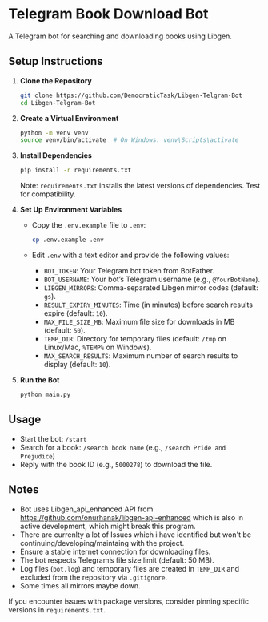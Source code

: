# Telegram Book Download Bot

A Telegram bot for searching and downloading books using Libgen.

## Setup Instructions

1. **Clone the Repository**

   ```bash
   git clone https://github.com/DemocraticTask/Libgen-Telgram-Bot
   cd Libgen-Telgram-Bot
   ```

2. **Create a Virtual Environment**

   ```bash
   python -m venv venv
   source venv/bin/activate  # On Windows: venv\Scripts\activate
   ```

3. **Install Dependencies**

   ```bash
   pip install -r requirements.txt
   ```

   Note: `requirements.txt` installs the latest versions of dependencies. Test for compatibility.

4. **Set Up Environment Variables**

   - Copy the `.env.example` file to `.env`:

     ```bash
     cp .env.example .env
     ```
   - Edit `.env` with a text editor and provide the following values:
     - `BOT_TOKEN`: Your Telegram bot token from BotFather.
     - `BOT_USERNAME`: Your bot’s Telegram username (e.g., `@YourBotName`).
     - `LIBGEN_MIRRORS`: Comma-separated Libgen mirror codes (default: `gs`).
     - `RESULT_EXPIRY_MINUTES`: Time (in minutes) before search results expire (default: `10`).
     - `MAX_FILE_SIZE_MB`: Maximum file size for downloads in MB (default: `50`).
     - `TEMP_DIR`: Directory for temporary files (default: `/tmp` on Linux/Mac, `%TEMP%` on Windows).
     - `MAX_SEARCH_RESULTS`: Maximum number of search results to display (default: `10`).

5. **Run the Bot**

   ```bash
   python main.py
   ```

## Usage

- Start the bot: `/start`
- Search for a book: `/search book name` (e.g., `/search Pride and Prejudice`)
- Reply with the book ID (e.g., `5000278`) to download the file.

## Notes

- Bot uses Libgen_api_enhanced API from https://github.com/onurhanak/libgen-api-enhanced which is also in active development, which might break this program.
- There are currenlty a lot of Issues which i have identified but won't be continuing/developing/maintaing with the project.
- Ensure a stable internet connection for downloading files.
- The bot respects Telegram’s file size limit (default: 50 MB).
- Log files (`bot.log`) and temporary files are created in `TEMP_DIR` and excluded from the repository via `.gitignore`.
- Some times all mirrors maybe down.

If you encounter issues with package versions, consider pinning specific versions in `requirements.txt`.
